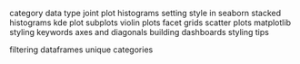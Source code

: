 category data type
joint plot
histograms
setting style in seaborn
stacked histograms
kde plot
subplots
violin plots
facet grids
scatter plots
matplotlib styling keywords
axes and diagonals
building dashboards
styling tips

filtering dataframes
unique categories
